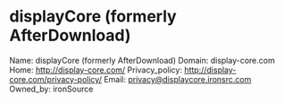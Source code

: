 
# displayCore (formerly AfterDownload)

Name: displayCore (formerly AfterDownload)
Domain: display-core.com
Home: http://display-core.com/
Privacy_policy: http://display-core.com/privacy-policy/
Email: privacy@displaycore.ironsrc.com
Owned_by: ironSource
